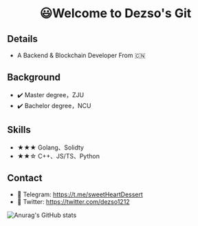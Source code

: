  <center>
     <h1>😃Welcome to Dezso's Git</h1>
 </center>

 ## Details

 - A Backend & Blockchain Developer From :cn:

## Background

- :heavy_check_mark: Master degree，ZJU
- :heavy_check_mark: Bachelor degree，NCU

## Skills

- ★★★ Golang、Solidty
- ★★☆ C++、JS/TS、Python 

## Contact

-  🔎 Telegram: https://t.me/sweetHeartDessert
- 🔎 Twitter: https://twitter.com/dezso1212

![Anurag's GitHub stats](https://github-readme-stats.vercel.app/api?username=DessertHeart&show_icons=true&theme=merko)

